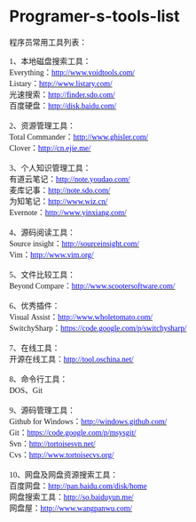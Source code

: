 Programer-s-tools-list
======================

程序员常用工具列表：
<p class="p0" style="margin-bottom:0pt; margin-top:0pt; mso-list:l0 level1 lfo1;
"><!--[if !supportLists]--><span style="font-size: 10.5pt; font-family: 宋体; background-position: initial initial; background-repeat: initial initial;">1、</span><!--[endif]--><span style="font-size: 10.5pt; font-family: 宋体; background-position: initial initial; background-repeat: initial initial;">本地磁盘搜索工具：</span><span style="font-size: 10.5pt; font-family: 宋体; background-position: initial initial; background-repeat: initial initial;"></span></p><p style="margin-bottom:0pt; margin-top:0pt; "><span style="font-size: 10.5pt; font-family: 宋体; background-position: initial initial; background-repeat: initial initial;">Everything<font face="宋体">：</font></span><a href="http://www.voidtools.com/"><span style="color: rgb(0, 0, 255); font-family: 宋体; background-position: initial initial; background-repeat: initial initial;">http://www.voidtools.com/</span></a><span style="font-size: 10.5pt; font-family: 宋体; background-position: initial initial; background-repeat: initial initial;"></span></p><p style="margin-bottom:0pt; margin-top:0pt; "><span style="font-size: 10.5pt; font-family: 宋体; background-position: initial initial; background-repeat: initial initial;">Listary<font face="宋体">：</font></span><a href="http://www.listary.com/"><span style="color: rgb(0, 0, 255); font-family: 宋体; background-position: initial initial; background-repeat: initial initial;">http://www.listary.com/</span></a><span style="font-size: 10.5pt; font-family: 宋体; background-position: initial initial; background-repeat: initial initial;"></span></p><p style="margin-bottom:0pt; margin-top:0pt; "><span style="font-size: 10.5pt; font-family: 宋体; background-position: initial initial; background-repeat: initial initial;">光速搜索：</span><a href="http://finder.sdo.com/"><span style="color: rgb(0, 0, 255); font-family: 宋体; background-position: initial initial; background-repeat: initial initial;">http://finder.sdo.com/</span></a><span style="font-size: 10.5pt; font-family: 宋体; background-position: initial initial; background-repeat: initial initial;"></span></p><p style="margin-bottom:0pt; margin-top:0pt; "><span style="font-size: 10.5pt; font-family: 宋体; background-position: initial initial; background-repeat: initial initial;">百度硬盘：</span><a href="http://disk.baidu.com/"><span style="color: rgb(0, 0, 255); font-family: 宋体; background-position: initial initial; background-repeat: initial initial;">http://disk.baidu.com/</span></a><span style="font-size: 10.5pt; font-family: 宋体; background-position: initial initial; background-repeat: initial initial;"></span></p><p style="margin-bottom:0pt; margin-top:0pt; "><span style="font-size: 10.5pt; font-family: 宋体; background-position: initial initial; background-repeat: initial initial;">&nbsp;</span></p><p class="p0" style="margin-bottom:0pt; margin-top:0pt; mso-list:l1 level1 lfo2;
"><!--[if !supportLists]--><span style="font-size: 10.5pt; font-family: 宋体; background-position: initial initial; background-repeat: initial initial;">2、</span><!--[endif]--><span style="font-size: 10.5pt; font-family: 宋体; background-position: initial initial; background-repeat: initial initial;">资源管理工具：</span><span style="font-size: 10.5pt; font-family: 宋体; background-position: initial initial; background-repeat: initial initial;"></span></p><p style="margin-bottom:0pt; margin-top:0pt; "><span style="font-size: 10.5pt; font-family: 宋体; background-position: initial initial; background-repeat: initial initial;">Total&nbsp;Commander<font face="宋体">：</font></span><a href="http://www.ghisler.com/"><span style="color: rgb(0, 0, 255); font-family: 宋体; background-position: initial initial; background-repeat: initial initial;">http://www.ghisler.com/</span></a><span style="font-size: 10.5pt; font-family: 宋体; background-position: initial initial; background-repeat: initial initial;"></span></p><p style="margin-bottom:0pt; margin-top:0pt; "><span style="font-size: 10.5pt; font-family: 宋体; background-position: initial initial; background-repeat: initial initial;">Clover<font face="宋体">：</font></span><a href="http://cn.ejie.me/"><span style="color: rgb(0, 0, 255); font-family: 宋体; background-position: initial initial; background-repeat: initial initial;">http://cn.ejie.me/</span></a><span style="font-size: 10.5pt; font-family: 宋体; background-position: initial initial; background-repeat: initial initial;"></span></p><p style="margin-bottom:0pt; margin-top:0pt; "><span style="font-size: 10.5pt; font-family: 宋体; background-position: initial initial; background-repeat: initial initial;">&nbsp;</span></p><p class="p0" style="margin-bottom:0pt; margin-top:0pt; mso-list:l2 level1 lfo3;
"><!--[if !supportLists]--><span style="font-size: 10.5pt; font-family: 宋体; background-position: initial initial; background-repeat: initial initial;">3、</span><!--[endif]--><span style="font-size: 10.5pt; font-family: 宋体; background-position: initial initial; background-repeat: initial initial;">个人知识管理工具：</span><span style="font-size: 10.5pt; font-family: 宋体; background-position: initial initial; background-repeat: initial initial;"></span></p><p style="margin-bottom:0pt; margin-top:0pt; "><span style="font-size: 10.5pt; font-family: 宋体; background-position: initial initial; background-repeat: initial initial;">有道云笔记：</span><a href="http://note.youdao.com/"><span style="color: rgb(0, 0, 255); font-family: 宋体; background-position: initial initial; background-repeat: initial initial;">http://note.youdao.com/</span></a><span style="font-size: 10.5pt; font-family: 宋体; background-position: initial initial; background-repeat: initial initial;"></span></p><p style="margin-bottom:0pt; margin-top:0pt; "><span style="font-size: 10.5pt; font-family: 宋体; background-position: initial initial; background-repeat: initial initial;">麦库记事：</span><a href="http://note.sdo.com/"><span style="color: rgb(0, 0, 255); font-family: 宋体; background-position: initial initial; background-repeat: initial initial;">http://note.sdo.com/</span></a><span style="font-size: 10.5pt; font-family: 宋体; background-position: initial initial; background-repeat: initial initial;"></span></p><p style="margin-bottom:0pt; margin-top:0pt; "><span style="font-size: 10.5pt; font-family: 宋体; background-position: initial initial; background-repeat: initial initial;">为知笔记：</span><a href="http://www.wiz.cn/"><span style="color: rgb(0, 0, 255); font-family: 宋体; background-position: initial initial; background-repeat: initial initial;">http://www.wiz.cn/</span></a><span style="font-size: 10.5pt; font-family: 宋体; background-position: initial initial; background-repeat: initial initial;"></span></p><p style="margin-bottom:0pt; margin-top:0pt; "><span style="font-size: 10.5pt; font-family: 宋体; background-position: initial initial; background-repeat: initial initial;">Evernote<font face="宋体">：</font></span><a href="http://www.yinxiang.com/"><span style="color: rgb(0, 0, 255); font-family: 宋体; background-position: initial initial; background-repeat: initial initial;">http://www.yinxiang.com/</span></a><span style="font-size: 10.5pt; font-family: 宋体; background-position: initial initial; background-repeat: initial initial;"></span></p><p style="margin-bottom:0pt; margin-top:0pt; "><span style="font-size: 10.5pt; font-family: 宋体; background-position: initial initial; background-repeat: initial initial;">&nbsp;</span></p><p class="p0" style="margin-bottom:0pt; margin-top:0pt; mso-list:l3 level1 lfo4;
"><!--[if !supportLists]--><span style="font-size: 10.5pt; font-family: 宋体; background-position: initial initial; background-repeat: initial initial;">4、</span><!--[endif]--><span style="font-size: 10.5pt; font-family: 宋体; background-position: initial initial; background-repeat: initial initial;">源码阅读工具：</span><span style="font-size: 10.5pt; font-family: 宋体; background-position: initial initial; background-repeat: initial initial;"></span></p><p style="margin-bottom:0pt; margin-top:0pt; "><span style="font-size: 10.5pt; font-family: 宋体; background-position: initial initial; background-repeat: initial initial;">Source&nbsp;insight<font face="宋体">：</font></span><a href="http://sourceinsight.com/"><span style="color: rgb(0, 0, 255); font-family: 宋体; background-position: initial initial; background-repeat: initial initial;">http://sourceinsight.com/</span></a><span style="font-size: 10.5pt; font-family: 宋体; background-position: initial initial; background-repeat: initial initial;"></span></p><p style="margin-bottom:0pt; margin-top:0pt; "><span style="font-size: 10.5pt; font-family: 宋体; background-position: initial initial; background-repeat: initial initial;">Vim<font face="宋体">：</font></span><a href="http://www.vim.org/"><span style="color: rgb(0, 0, 255); font-family: 宋体; background-position: initial initial; background-repeat: initial initial;">http://www.vim.org/</span></a><span style="font-size: 10.5pt; font-family: 宋体; background-position: initial initial; background-repeat: initial initial;"></span></p><p style="margin-bottom:0pt; margin-top:0pt; "><span style="font-size: 10.5pt; font-family: 宋体; background-position: initial initial; background-repeat: initial initial;">&nbsp;</span></p><p class="p0" style="margin-bottom:0pt; margin-top:0pt; mso-list:l4 level1 lfo5;
"><!--[if !supportLists]--><span style="font-size: 10.5pt; font-family: 宋体; background-position: initial initial; background-repeat: initial initial;">5、</span><!--[endif]--><span style="font-size: 10.5pt; font-family: 宋体; background-position: initial initial; background-repeat: initial initial;">文件比较工具：</span><span style="font-size: 10.5pt; font-family: 宋体; background-position: initial initial; background-repeat: initial initial;"></span></p><p style="margin-bottom:0pt; margin-top:0pt; "><span style="font-size: 10.5pt; font-family: 宋体; background-position: initial initial; background-repeat: initial initial;">Beyond&nbsp;Compare<font face="宋体">：</font></span><a href="http://www.scootersoftware.com/"><span style="color: rgb(0, 0, 255); font-family: 宋体; background-position: initial initial; background-repeat: initial initial;">http://www.scootersoftware.com/</span></a><span style="font-size: 10.5pt; font-family: 宋体; background-position: initial initial; background-repeat: initial initial;"></span></p><p style="margin-bottom:0pt; margin-top:0pt; "><span style="font-size: 10.5pt; font-family: 宋体; background-position: initial initial; background-repeat: initial initial;">&nbsp;</span></p><p class="p0" style="margin-bottom:0pt; margin-top:0pt; mso-list:l5 level1 lfo6;
"><!--[if !supportLists]--><span style="font-size: 10.5pt; font-family: 宋体; background-position: initial initial; background-repeat: initial initial;">6、</span><!--[endif]--><span style="font-size: 10.5pt; font-family: 宋体; background-position: initial initial; background-repeat: initial initial;">优秀插件：</span><span style="font-size: 10.5pt; font-family: 宋体; background-position: initial initial; background-repeat: initial initial;"></span></p><p style="margin-bottom:0pt; margin-top:0pt; "><span style="font-size: 10.5pt; font-family: 宋体; background-position: initial initial; background-repeat: initial initial;">Visual&nbsp;Assist<font face="宋体">：</font></span><a href="http://www.wholetomato.com/"><span style="color: rgb(0, 0, 255); font-family: 宋体; background-position: initial initial; background-repeat: initial initial;">http://www.wholetomato.com/</span></a><span style="font-size: 10.5pt; font-family: 宋体; background-position: initial initial; background-repeat: initial initial;"></span></p><p style="margin-bottom:0pt; margin-top:0pt; "><span style="font-size: 10.5pt; font-family: 宋体; background-position: initial initial; background-repeat: initial initial;">SwitchySharp<font face="宋体">：</font></span><a href="https://code.google.com/p/switchysharp/"><span style="color: rgb(0, 0, 255); font-family: 宋体; background-position: initial initial; background-repeat: initial initial;">https://code.google.com/p/switchysharp/</span></a><span style="font-size: 10.5pt; font-family: 宋体; background-position: initial initial; background-repeat: initial initial;"></span></p><p style="margin-bottom:0pt; margin-top:0pt; "><span style="font-size: 10.5pt; font-family: 宋体; background-position: initial initial; background-repeat: initial initial;">&nbsp;</span></p><p class="p0" style="margin-bottom:0pt; margin-top:0pt; mso-list:l6 level1 lfo7;
"><!--[if !supportLists]--><span style="font-size: 10.5pt; font-family: 宋体; background-position: initial initial; background-repeat: initial initial;">7、</span><!--[endif]--><span style="font-size: 10.5pt; font-family: 宋体; background-position: initial initial; background-repeat: initial initial;">在线工具：</span><span style="font-size: 10.5pt; font-family: 宋体; background-position: initial initial; background-repeat: initial initial;"></span></p><p style="margin-bottom:0pt; margin-top:0pt; "><span style="font-size: 10.5pt; font-family: 宋体; background-position: initial initial; background-repeat: initial initial;">开源在线工具：</span><a href="http://tool.oschina.net/"><span style="color: rgb(0, 0, 255); font-family: 宋体; background-position: initial initial; background-repeat: initial initial;">http://tool.oschina.net/</span></a><span style="font-size: 10.5pt; font-family: 宋体; background-position: initial initial; background-repeat: initial initial;"></span></p><p style="margin-bottom:0pt; margin-top:0pt; "><span style="font-size: 10.5pt; font-family: 宋体; background-position: initial initial; background-repeat: initial initial;">&nbsp;</span></p><p class="p0" style="margin-bottom:0pt; margin-top:0pt; mso-list:l7 level1 lfo8;
"><!--[if !supportLists]--><span style="font-size: 10.5pt; font-family: 宋体; background-position: initial initial; background-repeat: initial initial;">8、</span><!--[endif]--><span style="font-size: 10.5pt; font-family: 宋体; background-position: initial initial; background-repeat: initial initial;">命令行工具：</span><span style="font-size: 10.5pt; font-family: 宋体; background-position: initial initial; background-repeat: initial initial;"></span></p><p style="margin-bottom:0pt; margin-top:0pt; "><span style="font-size: 10.5pt; font-family: 宋体; background-position: initial initial; background-repeat: initial initial;">DOS<font face="宋体">、</font><font face="MS Shell Dlg">Git</font></span><span style="font-size: 10.5pt; font-family: 宋体; background-position: initial initial; background-repeat: initial initial;"></span></p><p style="margin-bottom:0pt; margin-top:0pt; "><span style="font-size: 10.5pt; font-family: 宋体; background-position: initial initial; background-repeat: initial initial;">&nbsp;</span></p><p class="p0" style="margin-bottom:0pt; margin-top:0pt; mso-list:l8 level1 lfo9;
"><!--[if !supportLists]--><span style="font-size: 10.5pt; font-family: 宋体; background-position: initial initial; background-repeat: initial initial;">9、</span><!--[endif]--><span style="font-size: 10.5pt; font-family: 宋体; background-position: initial initial; background-repeat: initial initial;">源码管理工具：</span><span style="font-size: 10.5pt; font-family: 宋体; background-position: initial initial; background-repeat: initial initial;"></span></p><p style="margin-bottom:0pt; margin-top:0pt; "><span style="font-size: 10.5pt; font-family: 宋体; background-position: initial initial; background-repeat: initial initial;">Github&nbsp;for&nbsp;Windows<font face="宋体">：</font></span><a href="http://windows.github.com/"><span style="color: rgb(0, 0, 255); font-family: 宋体; background-position: initial initial; background-repeat: initial initial;">http://windows.github.com/</span></a><span style="font-size: 10.5pt; font-family: 宋体; background-position: initial initial; background-repeat: initial initial;"></span></p><p style="margin-bottom:0pt; margin-top:0pt; "><span style="font-size: 10.5pt; font-family: 宋体; background-position: initial initial; background-repeat: initial initial;">Git<font face="宋体">：</font></span><a href="https://code.google.com/p/msysgit/"><span style="color: rgb(0, 0, 255); font-family: 宋体; background-position: initial initial; background-repeat: initial initial;">https://code.google.com/p/msysgit/</span></a><span style="font-size: 10.5pt; font-family: 宋体; background-position: initial initial; background-repeat: initial initial;"></span></p><p style="margin-bottom:0pt; margin-top:0pt; "><span style="font-size: 10.5pt; font-family: 宋体; background-position: initial initial; background-repeat: initial initial;">Svn<font face="宋体">：</font></span><a href="http://tortoisesvn.net/"><span style="color: rgb(0, 0, 255); font-family: 宋体; background-position: initial initial; background-repeat: initial initial;">http://tortoisesvn.net/</span></a><span style="font-size: 10.5pt; font-family: 宋体; background-position: initial initial; background-repeat: initial initial;"></span></p><p style="margin-bottom:0pt; margin-top:0pt; "><span style="font-size: 10.5pt; font-family: 宋体; background-position: initial initial; background-repeat: initial initial;">Cvs<font face="宋体">：</font></span><a href="http://www.tortoisecvs.org/"><span style="color: rgb(0, 0, 255); font-family: 宋体; background-position: initial initial; background-repeat: initial initial;">http://www.tortoisecvs.org/</span></a><span style="font-size: 10.5pt; font-family: 宋体; background-position: initial initial; background-repeat: initial initial;"></span></p><p style="margin-bottom:0pt; margin-top:0pt; "><span style="font-size: 10.5pt; font-family: 宋体; background-position: initial initial; background-repeat: initial initial;">&nbsp;</span></p><p class="p0" style="margin-bottom:0pt; margin-top:0pt; mso-list:l9 level1 lfo10;
"><!--[if !supportLists]--><span style="font-size: 10.5pt; font-family: 宋体; background-position: initial initial; background-repeat: initial initial;">10、</span><!--[endif]--><span style="font-size: 10.5pt; font-family: 宋体; background-position: initial initial; background-repeat: initial initial;">网盘及网盘资源搜索工具：</span><span style="font-size: 10.5pt; font-family: 宋体; background-position: initial initial; background-repeat: initial initial;"></span></p><p style="margin-bottom:0pt; margin-top:0pt; "><span style="font-size: 10.5pt; font-family: 宋体; background-position: initial initial; background-repeat: initial initial;">百度网盘：</span><a href="http://pan.baidu.com/disk/home"><span style="color: rgb(0, 0, 255); font-family: 宋体; background-position: initial initial; background-repeat: initial initial;">http://pan.baidu.com/disk/home</span></a><span style="font-size: 10.5pt; font-family: 宋体; background-position: initial initial; background-repeat: initial initial;"></span></p><p style="margin-bottom:0pt; margin-top:0pt; "><span style="font-size: 10.5pt; font-family: 宋体; background-position: initial initial; background-repeat: initial initial;">网盘搜索工具：</span><a href="http://so.baiduyun.me/"><span style="color: rgb(0, 0, 255); font-family: 宋体; background-position: initial initial; background-repeat: initial initial;">http://so.baiduyun.me/</span></a><span style="font-size: 10.5pt; font-family: 宋体; background-position: initial initial; background-repeat: initial initial;"></span></p><p style="margin-bottom:0pt; margin-top:0pt; "><span style="font-size: 10.5pt; font-family: 宋体; background-position: initial initial; background-repeat: initial initial;">网盘屋：</span><a href="http://www.wangpanwu.com/"><span style="color: rgb(0, 0, 255); font-family: 宋体; background-position: initial initial; background-repeat: initial initial;">http://www.wangpanwu.com/</span></a><span style="font-size: 10.5pt; font-family: 宋体; background-position: initial initial; background-repeat: initial initial;"></span></p>
